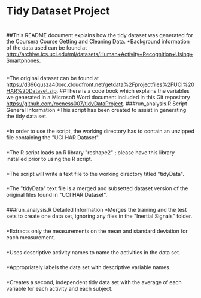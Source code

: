 # Tidy Dataset Project
#
##This README document explains how the tidy dataset was generated for the Coursera Course Getting and Cleaning Data.
*Background information of the data used can be found at <http://archive.ics.uci.edu/ml/datasets/Human+Activity+Recognition+Using+Smartphones>.
##
*The original dataset can be found at <https://d396qusza40orc.cloudfront.net/getdata%2Fprojectfiles%2FUCI%20HAR%20Dataset.zip>.
##There is a code book which explains the variables we generated in a Microsoft Word document included in this Git repository <https://github.com/rocness007/tidyDataProject>.
###run_analysis.R Script General Information
*This script has been created to assist in generating the tidy data set.
###
*In order to use the script, the working directory has to contain an unzipped file containing the "UCI HAR Dataset".
###
*The R script loads an R library "reshape2" ; please have this library installed prior to using the R script.
###
*The script will write a text file to the working directory titled "tidyData".
###
*The "tidyData" text file is a merged and subsetted dataset version of the original files found in "UCI HAR Dataset".
###
###run_analysis.R Detailed Information
*Merges the training and the test sets to create one data set, ignoring any files in the "Inertial Signals" folder.
###
*Extracts only the measurements on the mean and standard deviation for each measurement.
###
*Uses descriptive activity names to name the activities in the data set.
###
*Appropriately labels the data set with descriptive variable names.
###
*Creates a second, independent tidy data set with the average of each variable for each activity and each subject.

